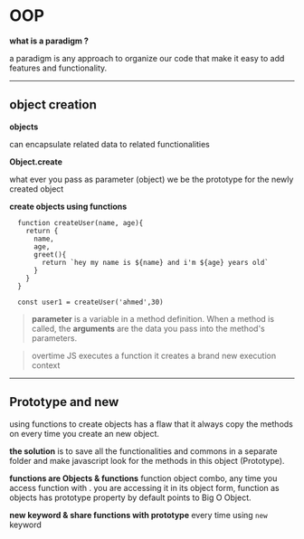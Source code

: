# OOP

**what is a paradigm ?**

a paradigm is any approach to organize our code that make it easy to add features and functionality.

---

## object creation

**objects**

can encapsulate related data to related functionalities

**Object.create**

what ever you pass as parameter (object) we be the prototype for the newly created object

**create objects using functions**

```
  function createUser(name, age){
    return {
      name,
      age,
      greet(){
        return `hey my name is ${name} and i'm ${age} years old`
      }
    }
  }

  const user1 = createUser('ahmed',30)
```

> **parameter** is a variable in a method definition. When a method is called, the **arguments** are the data you pass into the method's parameters.

> overtime JS executes a function it creates a brand new execution context

---

## Prototype and new

using functions to create objects has a flaw that it always copy the methods on every time you create an new object.

**the solution** is to save all the functionalities and commons in a separate folder and make javascript look for the methods in this object (Prototype).

**functions are Objects & functions** function object combo, any time you access function with . you are accessing it in its object form, function as objects has prototype property by default points to Big O Object.

**new keyword & share functions with prototype** every time using `new` keyword
